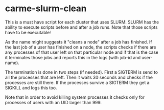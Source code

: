 # carme-slurm-clean

This is a must have script for each cluster that uses SLURM. SLURM has the ability to execute scripts before and after a job runs. Note that those scripts have to be executable!

As the name might suggests it "cleans a node" after a job has finished. If the last job of a user has finished on a node, the scripts checks if there are any processes of that user left on that particular node and if that is the case it terminates those jobs and reports this in the logs (with job-id and user-name).

The termination is done in two steps (if needed). First a SIGTERM is send to all the processes that are left. Then it waits 30 seconds and checks if the processes are still there. If the processes survive a SIGTERM they get a SIGKILL and logs this too.

Note that in order to avoid killing system processes it checks only for processes of users with an UID larger than 999.
